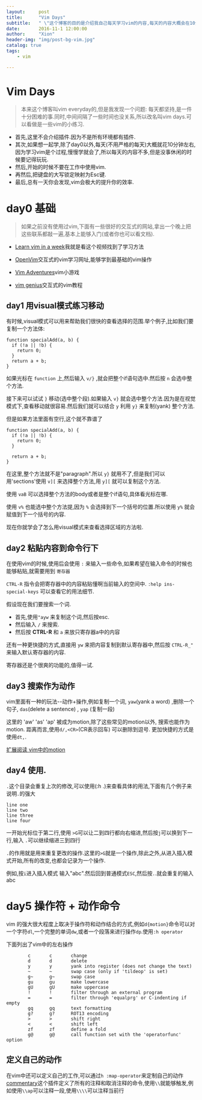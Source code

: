```yaml
---
layout:     post
title:      "Vim Days"
subtitle:   " \"这个博客的目的是介绍我自己每天学习vim的内容,每天的内容大概会在10分钟左右,也不是每天都会写.积累vim的用法\""
date:       2016-11-1 12:00:00
author:     "Xion"
header-img: "img/post-bg-vim.jpg"
catalog: true
tags:
    - vim

---
```


# Vim Days
> 本来这个博客叫vim everyday的,但是我发现一个问题: 每天都坚持,是一件十分困难的事.同时,中间间隔了一些时间也没关系,所以改名叫vim days.可以看做是一些vim的小练习.

- 首先,这里不会介绍插件.因为不是所有环境都有插件.
- 其次,如果想一起学,除了day0以外,每天(不用严格的每天)大概就花10分钟左右,因为学习vim是个过程,慢慢学就会了,所以每天的内容不多,但是没事休闲的时候要记得玩玩.
- 然后,开始的时候不要在工作中使用vim.
- 再然后,把键盘的大写锁定映射为Esc键.
- 最后,总有一天你会发现,vim会极大的提升你的效率.

# day0 基础

>如果之前没有使用过vim,下面有一些很好的交互式的网站,拿出一个晚上把这些联系都敲一遍,基本上能够入门(或者你也可以看文档).

- [Learn vim in a week](https://www.youtube.com/watch?v=_NUO4JEtkDw)我就是看这个视频找到了学习方法

- [OpenVim](http://www.openvim.com/tutorial.html)交互式的vim学习网址,能够学到最基础的vim操作

- [Vim Adventures](http://vim-adventures.com/)vim小游戏

- [vim genius](http://vimgenius.com/)交互式的vim教程


## day1 用visual模式练习移动
有时候,visual模式可以用来帮助我们很快的查看选择的范围.举个例子,比如我们要复制一个方法体:

```
function specialAdd(a, b) {
  if (!a || !b) {
    return 0;
  }
  return a + b;
}
```
如果光标在 `function` 上,然后输入 `v/}` ,就会把整个if语句选中.然后按 `n` 会选中整个方法.

接下来可以试试 `}` 移动(选中整个段).如果输入 `v}` 就会选中整个方法.因为是在视觉模式下,查看移动就很容易.然后我们就可以结合 `y` 利用 `y}` 来复制(yank) 整个方法.

但是如果方法里面有空行,这个就不靠谱了

```
function specialAdd(a, b) {
  if (!a || !b) {
    return 0;
  }

  return a + b;
}
```

在这里,整个方法就不是"paragraph".所以 `y}` 就用不了,但是我们可以用'sections'使用 `v][` 来选择整个方法,用 `y][` 就可以复制这个方法.

使用 `vaB` 可以选择整个方法的body或者是整个if语句,具体看光标在哪.

使用 `v%` 也能选中整个方法提,因为 `%` 会选择到下一个括号的位置.所以使用 ``y%`` 就会赋值到下一个括号的内容.

现在你就学会了怎么用visual模式来查看选择区域的方法啦.



## day2 粘贴内容到命令行下

在使用vim的时候,使用后会使用 `:` 来输入一些命令,如果希望在输入命令的时候也能够粘贴,就需要用到 `寄存器`

`CTRL-R` 指令会把寄存器中的内容粘贴懂啊当前输入的空间中. `:help ins-special-keys` 可以查看它的用法细节.

假设现在我们要搜索一个词.
- 首先,使用``"ayw`` 来复制这个词,然后按esc.
- 然后输入 ``/`` 来搜索.
- 然后按 <strong>CTRL-R</strong> 和 `a` 来放只寄存器a中的内容

还有一种更快捷的方式,直接用 `yw` 来把内容复制到默认寄存器中,然后按 `CTRL-R_"` 来输入默认寄存器的内容.

寄存器还是个很爽的功能的,值得一试.

## day3 搜索作为动作

vim里面有一种的玩法--动作+操作,例如复制一个词, `yaw`(yank a word) ,删除一个句子, `das`(delete a sentence) , `yap` (复制一段)

这里的 'aw' 'as' 'ap' 被成为motion,除了这些常见的motion以外, 搜索也能作为motion.
距离而言,使用`d/,<CR>`(CR表示回车) 可以删除到逗号. 更加快捷的方式是使用`dt,`.

[扩展阅读 vim中的motion](http://vimdoc.sourceforge.net/htmldoc/motion.html#operator)

## day4 使用.

`.`这个目录会重复上次的修改,可以使用(:h .)来查看具体的用法,下面有几个例子来说明`.`的强大

```
line one
line two
line three
line four
```

一开始光标位于第二行,使用 `>G`可以让二到四行都向右缩进,然后按`j`可以换到下一行,输入 `.`可以继续缩进三到四行

`.`的作用就是用来重复更改的操作.这里的`>G`就是一个操作,除此之外,从进入插入模式开始,所有的改变,也都会记录为一个操作.

例如,按`i`进入插入模式 输入"abc".然后回到普通模式`ESC`,然后按`.`.就会重复的输入abc

# day5 操作符 + 动作命令

vim 的强大很大程度上取决于操作符和动作结合的方式,例如`d{motion}`命令可以对一个字符`dl`,一个完整的单词`dw`,或者一个段落来进行操作`dp`.使用`:h operator`

下面列出了vim中的左右操作

```
        c       c       change
        d       d       delete
        y       y       yank into register (does not change the text)
        ~       ~       swap case (only if 'tildeop' is set)
        g~      g~      swap case
        gu      gu      make lowercase
        gU      gU      make uppercase
        !       !       filter through an external program
        =       =       filter through 'equalprg' or C-indenting if empty
        gq      gq      text formatting
        g?      g?      ROT13 encoding
        >       >       shift right
        <       <       shift left
        zf      zf      define a fold
        g@      g@      call function set with the 'operatorfunc' option
```

## 定义自己的动作

在vim中还可以定义自己的工作,可以通过`h :map-operator`来定制自己的动作
[commentary](https://github.com/tpope/vim-commentary/blob/master/plugin/commentary.vim)这个插件定义了所有的注释和取消注释的命令,使用`\\`就能够触发,例如使用`\\ap`可以注释一段,使用`\\\\`可以注释当前行

